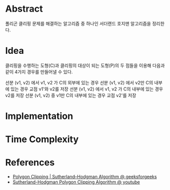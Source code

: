 # Abstract

폴리곤 클리핑 문제를 해결하는 알고리즘 중 하나인 서더랜드 호지맨 알고리즘을 정리한다.

# Idea

클리핑을 수행하는 도형(C)과 클리핑의 대상이 되는 도형(P)의 두 점들을
이용해 다음과 같이 4가지 경우를 만들어낼 수 있다.

선분 (v1, v2) 에서 v1, v2 가 C의 외부에 있는 경우
선분 (v1, v2) 에서 v2만 C의 내부에 있는 경우 교점 v1'와 v2를 저장
선분 (v1, v2) 에서 v1, v2 가 C의 내부에 있는 경우 v2를 저장
선분 (v1, v2) 중 v1만 C의 내부에 있는 경우 교점 v2'를 저장

# Implementation

# Time Complexity

# References

* [Polygon Clipping | Sutherland–Hodgman Algorithm @ geeksforgeeks](http://www.geeksforgeeks.org/polygon-clipping-sutherland-hodgman-algorithm-please-change-bmp-images-jpeg-png/)
* [Sutherland-Hodgman Polygon Clipping Algorithm @ youtube](https://www.youtube.com/watch?v=S091lKYWbSs)